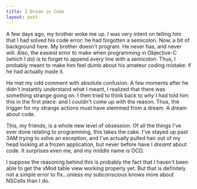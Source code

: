 ```yaml
---
title: I Dream in Code
layout: post
---
```


A few days ago, my brother woke me up. I was very intent on telling him that I had solved his code error: he had forgotten a semicolon. Now, a bit of background here. My brother doesn't program. He never has, and never will. Also, the easiest error to make when programming in Objective-C (which I do) is to forget to append every line with a semicolon. Thus, I probably meant to make him feel dumb about his amateur coding mistake: if he had actually made it.

He met my odd comment with absolute confusion. A few moments after he didn't instantly understand what I meant, I realized that there was something strange going on. I then tried to think back to *why* I had told him this in the first place: and I couldn't come up with the reason. Thus, the trigger for my strange actions must have stemmed from a dream. A dream about code.

This, my friends, is a whole new level of obsession. Of all the things I've ever done relating to programming, this takes the cake. I've stayed up past 3AM trying to solve an exception, and I've actually pulled hair out of my head looking at a frozen application, but never before have I *dreamt* about code. It surprises even me, and my middle name is OCD.

I suppose the reasoning behind this is probably the fact that I haven't been able to get the xMod table view working properly yet. But that is definitely *not* a simple error to fix...unless my subconscious knows more about NSCells than I do.